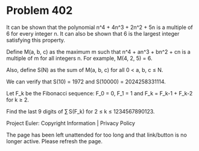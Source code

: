 #   Problem 402

   It can be shown that the polynomial n^4 + 4n^3 + 2n^2 + 5n is a multiple
   of 6 for every integer n. It can also be shown that 6 is the largest
   integer satisfying this property.

   Define M(a, b, c) as the maximum m such that n^4 + an^3 + bn^2 + cn is a
   multiple of m for all integers n. For example, M(4, 2, 5) = 6.

   Also, define S(N) as the sum of M(a, b, c) for all 0 < a, b, c ≤ N.

   We can verify that S(10) = 1972 and S(10000) = 2024258331114.

   Let F_k be the Fibonacci sequence:
   F_0 = 0, F_1 = 1 and
   F_k = F_k-1 + F_k-2 for k ≥ 2.

   Find the last 9 digits of ∑ S(F_k) for 2 ≤ k ≤ 1234567890123.

   Project Euler: Copyright Information | Privacy Policy

   The page has been left unattended for too long and that link/button is no
   longer active. Please refresh the page.
